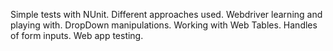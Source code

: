 Simple tests with NUnit. Different approaches used. Webdriver learning and playing with. DropDown manipulations. Working with Web Tables. Handles of form inputs. Web app testing. 
